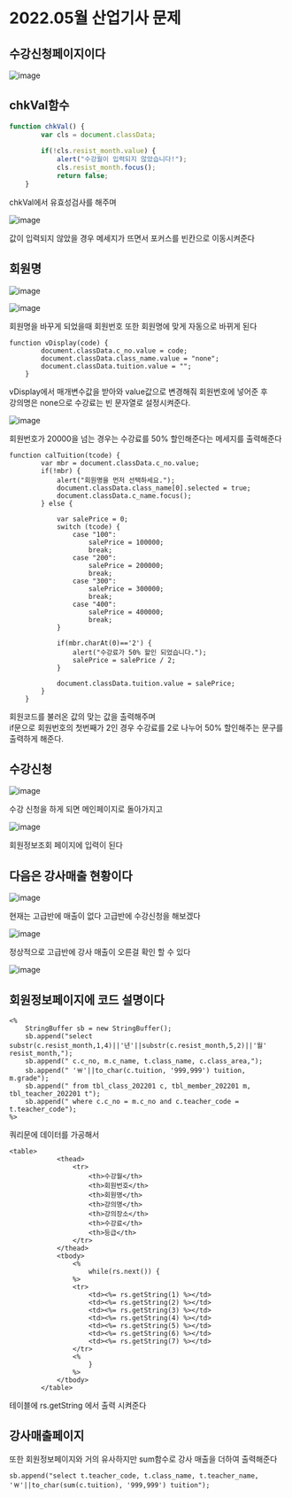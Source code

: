 # 2022.05월 산업기사 문제

## 수강신청페이지이다

![image](https://user-images.githubusercontent.com/97486300/207482536-5abd6805-64e7-4029-a0f9-73c4e3595af3.png)

## chkVal함수

```javaScript
function chkVal() {
		var cls = document.classData;
		
		if(!cls.resist_month.value) {
			alert("수강월이 입력되지 않았습니다!");
			cls.resist_month.focus();
			return false;
	}
```

chkVal에서 유효성검사를 해주며 

![image](https://user-images.githubusercontent.com/97486300/207495876-14a7cc20-a36b-44c8-b3f9-f1fb26014633.png)

값이 입력되지 않았을 경우 메세지가 뜨면서 포커스를 빈칸으로 이동시켜준다

## 회원명

![image](https://user-images.githubusercontent.com/97486300/207483360-0e7fb7f0-e8d1-4844-ba37-f119d4d3fe01.png)

![image](https://user-images.githubusercontent.com/97486300/207483415-3003307f-db2a-4d0f-a566-83565a3bf9c7.png)

회원명을 바꾸게 되었을때 회원번호 또한 회원명에 맞게 자동으로 바뀌게 된다

```
function vDisplay(code) {
		document.classData.c_no.value = code; 	
		document.classData.class_name.value = "none"; 
		document.classData.tuition.value = ""; 	
	}
```

vDisplay에서 매개변수값을 받아와 value값으로 변경해줘 회원번호에 넣어준 후 <br>
강의명은 none으로 수강료는 빈 문자열로 설정시켜준다.

![image](https://user-images.githubusercontent.com/97486300/207486765-101cde0d-8002-4218-b25f-90939c1cefc3.png)

회원번호가 20000을 넘는 경우는 수강료를 50% 할인해준다는 메세지를 출력해준다

```
function calTuition(tcode) {
		var mbr = document.classData.c_no.value;
		if(!mbr) {
			alert("회원명을 먼저 선택하세요.");
			document.classData.class_name[0].selected = true;
			document.classData.c_name.focus();
		} else {
			
			var salePrice = 0;
			switch (tcode) {
				case "100":
					salePrice = 100000;
					break;
				case "200":
					salePrice = 200000;
					break;
				case "300":
					salePrice = 300000;
					break;
				case "400":
					salePrice = 400000;
					break;
			}
			
			if(mbr.charAt(0)=='2') {
				alert("수강료가 50% 할인 되었습니다.");
				salePrice = salePrice / 2;
			}
			
			document.classData.tuition.value = salePrice;
		}
	}
```

회원코드를 불러온 값의 맞는 값을 출력해주며 <br>
if문으로 회원번호의 첫번째가 2인 경우 수강료를 2로 나누어 50% 할인해주는 문구를 출력하게 해준다.

## 수강신청

![image](https://user-images.githubusercontent.com/97486300/208014543-21fb808a-15e1-4dc2-8312-ce52cf2da158.png)

수강 신청을 하게 되면 메인페이지로 돌아가지고

![image](https://user-images.githubusercontent.com/97486300/208014610-7802b9c7-6a2c-4f93-a2eb-43d61d718c37.png)

회원정보조회 페이지에 입력이 된다

## 다음은 강사매출 현황이다

![image](https://user-images.githubusercontent.com/97486300/208014865-d28ee9d4-cd83-4fd2-a745-e1426416aeae.png)

현재는 고급반에 매출이 없다
고급반에 수강신청을 해보겠다

![image](https://user-images.githubusercontent.com/97486300/208014947-4d318251-a264-414c-8fe6-ad2a11396372.png)

정상적으로 고급반에 강사 매출이 오른걸 확인 할 수 있다



![image](https://user-images.githubusercontent.com/97486300/208015053-d25b5138-c1b7-460d-8af3-9c8d2a9fea55.png)

## 회원정보페이지에 코드 설명이다

```
<%
	StringBuffer sb = new StringBuffer();
	sb.append("select substr(c.resist_month,1,4)||'년'||substr(c.resist_month,5,2)||'월' resist_month,");
	sb.append(" c.c_no, m.c_name, t.class_name, c.class_area,");
	sb.append(" '￦'||to_char(c.tuition, '999,999') tuition, m.grade");
	sb.append(" from tbl_class_202201 c, tbl_member_202201 m, tbl_teacher_202201 t");
	sb.append(" where c.c_no = m.c_no and c.teacher_code = t.teacher_code");
%>
```

쿼리문에 데이터를 가공해서 

```
<table>
			<thead>
				<tr>
					<th>수강월</th>
					<th>회원번호</th>
					<th>회원명</th>
					<th>강의명</th>
					<th>강의장소</th>
					<th>수강료</th>
					<th>등급</th>
				</tr>
			</thead>
			<tbody>
				<%
					while(rs.next()) {
				%>
				<tr>
					<td><%= rs.getString(1) %></td>
					<td><%= rs.getString(2) %></td>
					<td><%= rs.getString(3) %></td>
					<td><%= rs.getString(4) %></td>
					<td><%= rs.getString(5) %></td>
					<td><%= rs.getString(6) %></td>
					<td><%= rs.getString(7) %></td>
				</tr>
				<%
					}
				%>
			</tbody>
		</table>
```
테이블에 rs.getString 에서 출력 시켜준다

## 강사매출페이지

또한 회원정보페이지와 거의 유사하지만 sum함수로 강사 매출을 더하여 출력해준다 
```
sb.append("select t.teacher_code, t.class_name, t.teacher_name, '￦'||to_char(sum(c.tuition), '999,999') tuition");
```
